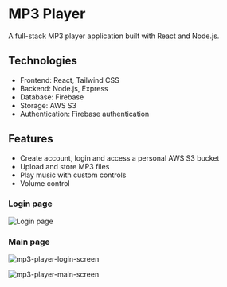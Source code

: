 # MP3 Player 

A full-stack MP3 player application built with React and Node.js.

## Technologies
- Frontend: React, Tailwind CSS
- Backend: Node.js, Express
- Database: Firebase
- Storage: AWS S3
- Authentication: Firebase authentication

## Features
- Create account, login and access a personal AWS S3 bucket
- Upload and store MP3 files
- Play music with custom controls
- Volume control

### Login page
![Login page](./assets/mp3-player-login-screen.JPG)

### Main page

![mp3-player-login-screen](https://github.com/user-attachments/assets/a6042321-8f22-4f63-9a21-275eab46a581)

![mp3-player-main-screen](https://github.com/user-attachments/assets/b2c49b4f-7e0b-4b23-a36c-6d1c6c84e0b7)
